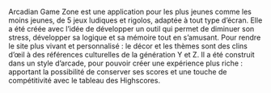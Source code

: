 Arcadian Game Zone est une application pour les plus jeunes comme les moins jeunes, de 5 jeux ludiques et rigolos, adaptée à tout type d’écran. Elle a été créée avec l’idée de développer un outil qui permet de diminuer son stress, développer sa logique et sa mémoire tout en s’amusant.
 Pour rendre le site plus vivant et personnalisé : le décor et les thèmes sont des clins d’œil à des références culturelles de la génération Y et Z. Il a été construit dans un style d’arcade, pour pouvoir créer une expérience plus riche : apportant la possibilité de conserver ses scores et une touche de compétitivité avec le tableau des Highscores.
